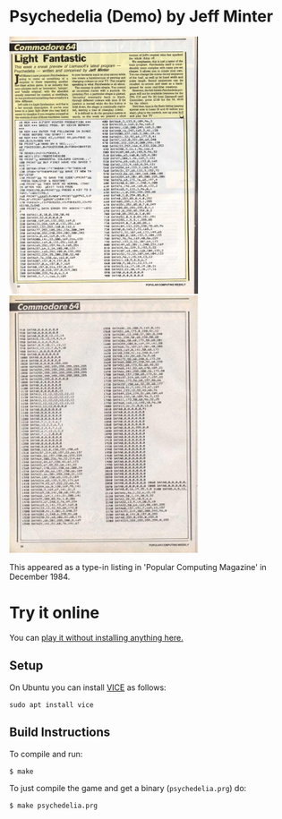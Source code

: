 # Psychedelia (Demo) by Jeff Minter
<img height=460 src="https://github.com/mwenge/psychedelia-listing/raw/master/listing/PopularComputing_Weekly_Issue_1984-12-13_0031.jpg"><img height=460 src="https://github.com/mwenge/psychedelia-listing/raw/master/listing/PopularComputing_Weekly_Issue_1984-12-13_0033.jpg">

This appeared as a type-in listing in 'Popular Computing Magazine' in December 1984.

# Try it online
You can [play it without installing anything here.](https://lvllvl.com/c64/?gid=d8012ae560e19682bd8a38ed4c0b1961)

## Setup
On Ubuntu you can install [VICE] as follows:
```
sudo apt install vice
```

## Build Instructions
To compile and run:

```sh
$ make
```

To just compile the game and get a binary (`psychedelia.prg`) do:

```sh
$ make psychedelia.prg
```

[vice]: http://vice-emu.sourceforge.net/

